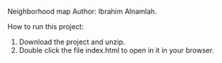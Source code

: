 Neighborhood map
Author: Ibrahim Alnamlah.


How to run this project:

1) Download the project and unzip.
2) Double click the file index.html to open in it in your browser.
